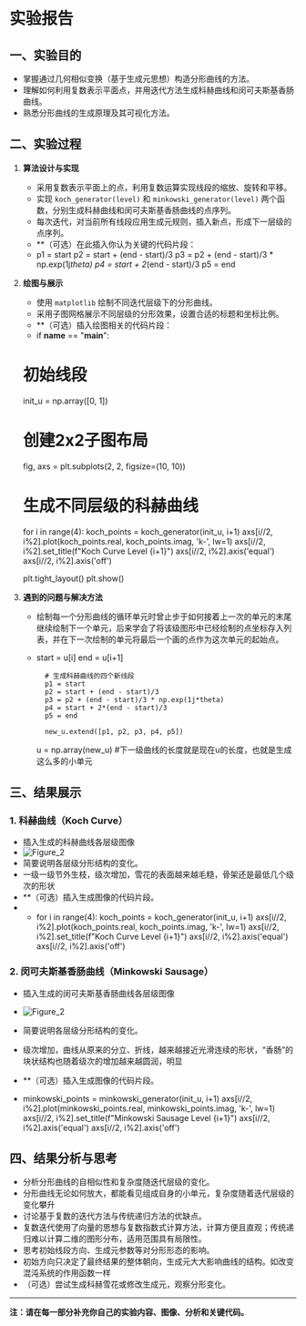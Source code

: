 # 实验报告

## 一、实验目的

- 掌握通过几何相似变换（基于生成元思想）构造分形曲线的方法。
- 理解如何利用复数表示平面点，并用迭代方法生成科赫曲线和闵可夫斯基香肠曲线。
- 熟悉分形曲线的生成原理及其可视化方法。

## 二、实验过程

1. **算法设计与实现**
   - 采用复数表示平面上的点，利用复数运算实现线段的缩放、旋转和平移。
   - 实现 `koch_generator(level)` 和 `minkowski_generator(level)` 两个函数，分别生成科赫曲线和闵可夫斯基香肠曲线的点序列。
   - 每次迭代，对当前所有线段应用生成元规则，插入新点，形成下一层级的点序列。
   - **（可选）在此插入你认为关键的代码片段：
   - p1 = start
            p2 = start + (end - start)/3
            p3 = p2 + (end - start)/3 * np.exp(1j*theta)
            p4 = start + 2*(end - start)/3
            p5 = end
            

2. **绘图与展示**
   - 使用 `matplotlib` 绘制不同迭代层级下的分形曲线。
   - 采用子图网格展示不同层级的分形效果，设置合适的标题和坐标比例。
   - **（可选）插入绘图相关的代码片段：
   - if __name__ == "__main__":
    # 初始线段
    init_u = np.array([0, 1])
    
    # 创建2x2子图布局
    fig, axs = plt.subplots(2, 2, figsize=(10, 10))
    
    # 生成不同层级的科赫曲线
    for i in range(4):
        koch_points = koch_generator(init_u, i+1)
        axs[i//2, i%2].plot(koch_points.real, koch_points.imag, 'k-', lw=1)
        axs[i//2, i%2].set_title(f"Koch Curve Level {i+1}")
        axs[i//2, i%2].axis('equal')
        axs[i//2, i%2].axis('off')
    
    plt.tight_layout()
    plt.show()
 

3. **遇到的问题与解决方法**
   - 绘制每一个分形曲线的循环单元时曾止步于如何接着上一次的单元的末尾继续绘制下一个单元，后来学会了将该级图形中已经绘制的点坐标存入列表，并在下一次绘制的单元将最后一个画的点作为这次单元的起始点。
   -  start = u[i]
            end = u[i+1] 
            
            # 生成科赫曲线的四个新线段
            p1 = start
            p2 = start + (end - start)/3
            p3 = p2 + (end - start)/3 * np.exp(1j*theta)
            p4 = start + 2*(end - start)/3
            p5 = end
            
            new_u.extend([p1, p2, p3, p4, p5])
        
        u = np.array(new_u) #下一级曲线的长度就是现在u的长度，也就是生成这么多的小单元

## 三、结果展示

### 1. 科赫曲线（Koch Curve）

- 插入生成的科赫曲线各层级图像
- ![Figure_2](https://github.com/user-attachments/assets/4208cbb6-4702-4e29-adbb-3cfed40c63c6)
- 简要说明各层级分形结构的变化。
- 一级一级节外生枝，级次增加，雪花的表面越来越毛糙，骨架还是最低几个级次的形状
- **（可选）插入生成图像的代码片段。
- -  for i in range(4):
        koch_points = koch_generator(init_u, i+1)
        axs[i//2, i%2].plot(koch_points.real, koch_points.imag, 'k-', lw=1)
        axs[i//2, i%2].set_title(f"Koch Curve Level {i+1}")
        axs[i//2, i%2].axis('equal')
        axs[i//2, i%2].axis('off')


### 2. 闵可夫斯基香肠曲线（Minkowski Sausage）

- 插入生成的闵可夫斯基香肠曲线各层级图像
- ![Figure_2](https://github.com/user-attachments/assets/657c6c2d-38a8-424e-81d8-d0817e57a535)

- 简要说明各层级分形结构的变化。
- 级次增加，曲线从原来的分立、折线，越来越接近光滑连续的形状，“香肠”的块状结构也随着级次的增加越来越圆润，明显
- **（可选）插入生成图像的代码片段。
-  minkowski_points = minkowski_generator(init_u, i+1)
        axs[i//2, i%2].plot(minkowski_points.real, minkowski_points.imag, 'k-', lw=1)
        axs[i//2, i%2].set_title(f"Minkowski Sausage Level {i+1}")
        axs[i//2, i%2].axis('equal')
        axs[i//2, i%2].axis('off')

## 四、结果分析与思考

- 分析分形曲线的自相似性和复杂度随迭代层级的变化。
- 分形曲线无论如何放大，都能看见组成自身的小单元，复杂度随着迭代层级的变化攀升
- 讨论基于复数的迭代方法与传统递归方法的优缺点。
- 复数迭代使用了向量的思想与复数指数式计算方法，计算方便且直观；传统递归难以计算二维的图形分布，适用范围具有局限性。
- 思考初始线段方向、生成元参数等对分形形态的影响。
- 初始方向只决定了最终结果的整体朝向，生成元大大影响曲线的结构。如改变混沌系统的作用函数一样
- （可选）尝试生成科赫雪花或修改生成元，观察分形变化。

---

**注：请在每一部分补充你自己的实验内容、图像、分析和关键代码。**
